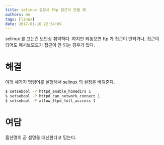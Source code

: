 ```yaml
---
title: selinux 설정시 ftp 접근이 안될 때
authors: me
tags: [linux]
date: 2017-01-10 22:54:09
---
```


selinux 를 끄는건 보안상 취약하다. 하지만 켜놓으면 ftp 가 접근이 안되거나, 접근이 되어도 패시브모드가 접근이 안 되는 경우가 있다.

# 해결

아래 세가지 명령어를 실행해서 selinux 의 설정을 바꿔준다.

```bash
$ setsebool -P httpd_enable_homedirs 1
$ setsebool -P httpd_can_network_connect 1
$ setsebool -P allow_ftpd_full_acccess 1
```

# 여담

옵션명이 곧 설명을 대신한다고 믿는다.
